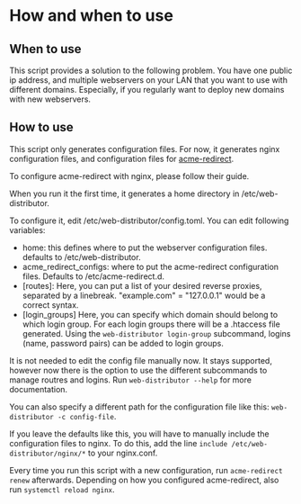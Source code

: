# How and when to use
## When to use
This script provides a solution to the following problem. You have one public ip address, and multiple webservers on your LAN that you want to use with different domains. Especially, if you regularly want to deploy new domains with new webservers.

## How to use
This script only generates configuration files. For now, it generates nginx configuration files, and configuration files for [acme-redirect](https://github.com/kpcyrd/acme-redirect). 

To configure acme-redirect with nginx, please follow their guide.

When you run it the first time, it generates a home directory in /etc/web-distributor.

To configure it, edit /etc/web-distributor/config.toml. You can edit following variables:
- home: this defines where to put the webserver configuration files. defaults to /etc/web-distributor.
- acme_redirect_configs: where to put the acme-redirect configuration files. Defaults to /etc/acme-redirect.d.
- \[routes\]: Here, you can put a list of your desired reverse proxies, separated by a linebreak. "example.com" = "127.0.0.1" would be a correct syntax.
- \[login_groups\] Here, you can specify which domain should belong to which login group. For each login groups there will be a .htaccess file generated. Using the `web-distributor login-group` subcommand, logins (name, password pairs) can be added to login groups.

It is not needed to edit the config file manually now. It stays supported, however now there is the option to use the different subcommands to manage routres and logins. Run `web-distributor --help` for more documentation.

You can also specify a different path for the configuration file like this: `web-distributor -c config-file`.

If you leave the defaults like this, you will have to manually include the configuration files to nginx. To do this, add the line `include /etc/web-distributor/nginx/*` to your nginx.conf.

Every time you run this script with a new configuration, run `acme-redirect renew` afterwards. Depending on how you configured acme-redirect, also run `systemctl reload nginx`.